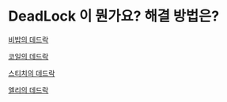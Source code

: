 # DeadLock 이 뭔가요? 해결 방법은?

[비밥의 데드락](bebop.md)

[코일의 데드락](coyle.md)

[스티치의 데드락](stitch.md)

[엘리의 데드락](elly-dead-lock.md)
